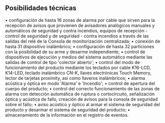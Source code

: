 ## Posibilidades técnicas

•	configuración de hasta 16 zonas de alarma por cable que sirven para la recepción de avisos que provienen de avisadores analógicos manuales y automáticos de seguridad y contra incendios, equipos de recepción - control de seguridad y de seguridad - contra incendios a través de las salidas del relé de la Consola de monitorización centralizada;
•	conexión de hasta 31 dispositivo inalámbrico;
•	configuración de hasta 32 particiones con la posibilidad de su arme y desarme independiente;
•	control de dispositivos de ejecución y medios del sistema automático mediante las salidas de control de tipo 'colector abierto';
•	control del modo de funcionamiento del producto mediante los teclados por cable K16-LCD, K14-LED, teclado inalámbrico CN-K, llaves electrónicas Touch Memory, lector de tarjetas proximity, así como llaveros inalámbricos;
•	alarma acústica y óptica en modo 'Alarma' e 'Incendio';
•	control de apertura del cuerpo del producto;
•	control del correcto funcionamiento de las zonas de alarma con detección automática de ruptura o cortocircuito, señalización óptica y acústica de fallo, creación de avisos para la consola de seguridad sobre el fallo;
•	aviso acústico y óptico al armar el sistema de seguridad del producto y desarmar el sistema de seguridad del producto;
•	almacenamiento de la información en el registro de eventos.

